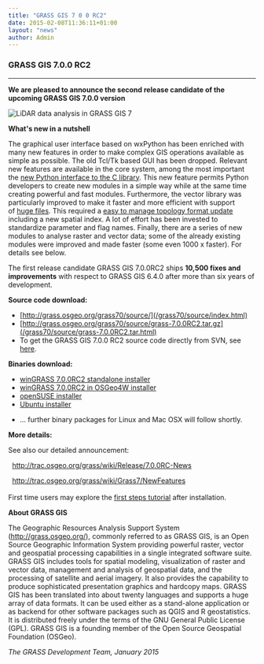 ```yaml
---
title: "GRASS GIS 7 0 0 RC2"
date: 2015-02-08T11:36:11+01:00
layout: "news"
author: Admin
---
```


### GRASS GIS 7.0.0 RC2

------------------------------------------------------------------------

**We are pleased to announce the **second release candidate** of the
upcoming GRASS GIS 7.0.0 version**

![LiDAR data analysis in GRASS GIS
7](/images/news/NagsHead.gif)

**What's new in a nutshell**

The graphical user interface based on wxPython has been enriched with
many new features in order to make complex GIS operations available as
simple as possible. The old Tcl/Tk based GUI has been dropped. Relevant
new features are available in the core system, among the most important
the [new Python interface to the C
library](/grass70/manuals/libpython/index.html). This new
feature permits Python developers to create new modules in a simple way
while at the same time creating powerful and fast modules. Furthermore,
the vector library was particularly improved to make it faster and more
efficient with support of [huge
files](http://grasswiki.osgeo.org/wiki/Category:Massive_data_analysis).
This required a [easy to manage topology format
update](http://grasswiki.osgeo.org/wiki/Convert_all_GRASS_6_vector_maps_to_GRASS_7)
including a new spatial index. A lot of effort has been invested to
standardize parameter and flag names. Finally, there are a series of new
modules to analyse raster and vector data; some of the already existing
modules were improved and made faster (some even 1000 x faster). For
details see below.

The first release candidate GRASS GIS 7.0.0RC2 ships **10,500 fixes and
improvements** with respect to GRASS GIS 6.4.0 after more than six years
of development.

**Source code download:**

-   [http://grass.osgeo.org/grass70/source/](/grass70/source/index.html)
-   [http://grass.osgeo.org/grass70/source/grass-7.0.0RC2.tar.gz](/grass70/source/grass-7.0.0RC2.tar.html)
-   To get the GRASS GIS 7.0.0 RC2 source code directly from SVN, see
    [here](http://trac.osgeo.org/grass/wiki/Release/7.0.0RC-News).

**Binaries download:**

-   [winGRASS 7.0.0RC2 standalone
    installer](/grass70/binary/mswindows/native/WinGRASS-7.0.0RC2-1-Setup.html)
-   [winGRASS 7.0.0RC2 in OSGeo4W
    installer](http://trac.osgeo.org/osgeo4w/wiki/pkg-grass)
-   [openSUSE
    installer](https://build.opensuse.org/package/show?package=grass7&project=Application%3AGeo)
-   [Ubuntu
    installer](https://launchpad.net/~grass/+archive/ubuntu/grass-stable)

<!-- -->

-   \... further binary packages for Linux and Mac OSX will follow
    shortly.

**More details:**

See also our detailed announcement:


  <http://trac.osgeo.org/grass/wiki/Release/7.0.0RC-News>



  <http://trac.osgeo.org/grass/wiki/Grass7/NewFeatures>\
\
First time users may explore the [first steps
tutorial](/documentation/first-time-users/index.html) after
installation.


**About GRASS GIS**

The Geographic Resources Analysis Support System
([http://grass.osgeo.org/)](/index.html), commonly referred
to as GRASS GIS, is an Open Source Geographic Information System
providing powerful raster, vector and geospatial processing capabilities
in a single integrated software suite. GRASS GIS includes tools for
spatial modeling, visualization of raster and vector data, management
and analysis of geospatial data, and the processing of satellite and
aerial imagery. It also provides the capability to produce sophisticated
presentation graphics and hardcopy maps. GRASS GIS has been translated
into about twenty languages and supports a huge array of data formats.
It can be used either as a stand-alone application or as backend for
other software packages such as QGIS and R geostatistics. It is
distributed freely under the terms of the GNU General Public License
(GPL). GRASS GIS is a founding member of the Open Source Geospatial
Foundation (OSGeo).

*The GRASS Development Team, January 2015*

